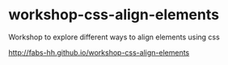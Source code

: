 # workshop-css-align-elements
Workshop to explore different ways to align elements using css

http://fabs-hh.github.io/workshop-css-align-elements
